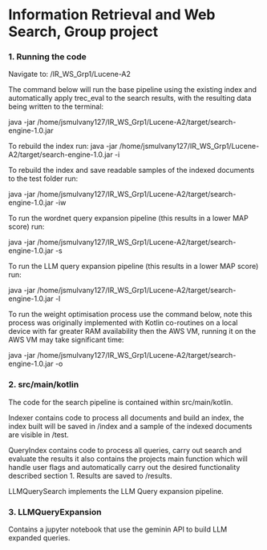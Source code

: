 # Information Retrieval and Web Search, Group project

### 1. Running the code 
Navigate to:
/IR_WS_Grp1/Lucene-A2

The command below will run the base pipeline using the existing index and automatically apply trec_eval to the search results, with the resulting data being written to the terminal:

java -jar /home/jsmulvany127/IR_WS_Grp1/Lucene-A2/target/search-engine-1.0.jar 

To rebuild the index run:
java -jar /home/jsmulvany127/IR_WS_Grp1/Lucene-A2/target/search-engine-1.0.jar -i

To rebuild the index and save readable samples of the indexed documents to the test folder run:

java -jar /home/jsmulvany127/IR_WS_Grp1/Lucene-A2/target/search-engine-1.0.jar -iw

To run the wordnet query expansion pipeline (this results in a lower MAP score) run:

java -jar /home/jsmulvany127/IR_WS_Grp1/Lucene-A2/target/search-engine-1.0.jar -s

To run the LLM query expansion pipeline (this results in a lower MAP score) run:

java -jar /home/jsmulvany127/IR_WS_Grp1/Lucene-A2/target/search-engine-1.0.jar -l

To run the weight optimisation process use the command below, note this process was originally implemented with Kotlin co-routines on a local device with far greater RAM availability then the AWS VM, running it on the AWS VM may take significant time:

java -jar /home/jsmulvany127/IR_WS_Grp1/Lucene-A2/target/search-engine-1.0.jar -o

### 2. src/main/kotlin

The code for the search pipeline is contained within src/main/kotlin.

Indexer contains code to process all documents and build an index, the index built will be saved in /index and a sample of the indexed documents are visible in /test.

QueryIndex contains code to process all queries, carry out search and evaluate the results it also contains the projects main function which will handle user flags and automatically carry out the desired functionality described section 1. Results are saved to /results.

LLMQuerySearch implements the LLM Query expansion pipeline. 

### 3. LLMQueryExpansion

Contains a jupyter notebook that use the geminin API to build LLM expanded queries. 